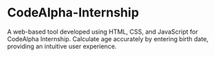 # CodeAlpha-Internship
A web-based tool developed using HTML, CSS, and JavaScript for CodeAlpha Internship. Calculate age accurately by entering birth date, providing an intuitive user experience.
